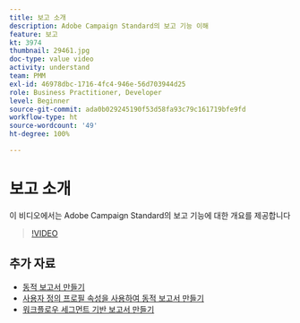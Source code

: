 ```yaml
---
title: 보고 소개
description: Adobe Campaign Standard의 보고 기능 이해
feature: 보고
kt: 3974
thumbnail: 29461.jpg
doc-type: value video
activity: understand
team: PMM
exl-id: 46978dbc-1716-4fc4-946e-56d703944d25
role: Business Practitioner, Developer
level: Beginner
source-git-commit: ada0b029245190f53d58fa93c79c161719bfe9fd
workflow-type: ht
source-wordcount: '49'
ht-degree: 100%

---
```


# 보고 소개

이 비디오에서는 Adobe Campaign Standard의 보고 기능에 대한 개요를 제공합니다

>[!VIDEO](https://video.tv.adobe.com/v/29461?quality=12)

## 추가 자료

* [동적 보고서 만들기](/help/reporting/creating-a-dynamic-report.md)
* [사용자 정의 프로필 속성을 사용하여 동적 보고서 만들기](/help/reporting/custom-profile-attributes-dynamic-reports.md)
* [워크플로우 세그먼트 기반 보고서 만들기](/help/reporting/report-on-workflow-segments.md)
